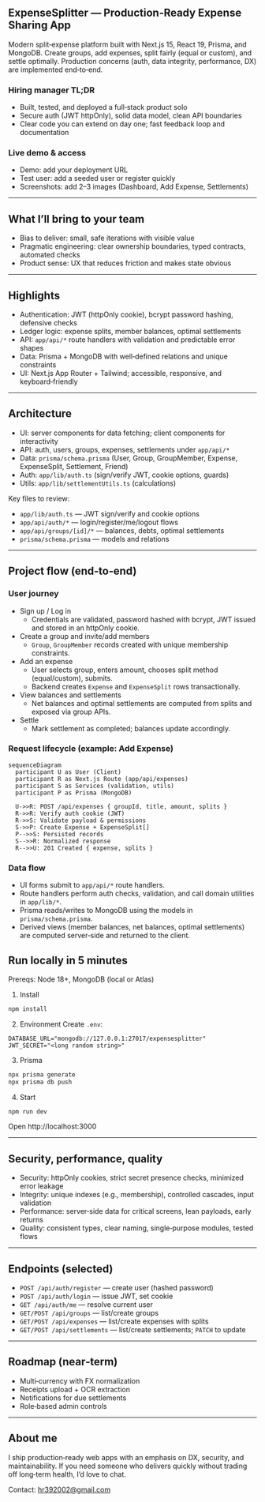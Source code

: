 ## ExpenseSplitter — Production‑Ready Expense Sharing App

Modern split‑expense platform built with Next.js 15, React 19, Prisma, and MongoDB. Create groups, add expenses, split fairly (equal or custom), and settle optimally. Production concerns (auth, data integrity, performance, DX) are implemented end‑to‑end.

### Hiring manager TL;DR
- Built, tested, and deployed a full‑stack product solo
- Secure auth (JWT httpOnly), solid data model, clean API boundaries
- Clear code you can extend on day one; fast feedback loop and documentation

### Live demo & access
- Demo: add your deployment URL
- Test user: add a seeded user or register quickly
- Screenshots: add 2–3 images (Dashboard, Add Expense, Settlements)

---

## What I’ll bring to your team
- Bias to deliver: small, safe iterations with visible value
- Pragmatic engineering: clear ownership boundaries, typed contracts, automated checks
- Product sense: UX that reduces friction and makes state obvious

---

## Highlights
- Authentication: JWT (httpOnly cookie), bcrypt password hashing, defensive checks
- Ledger logic: expense splits, member balances, optimal settlements
- API: `app/api/*` route handlers with validation and predictable error shapes
- Data: Prisma + MongoDB with well‑defined relations and unique constraints
- UI: Next.js App Router + Tailwind; accessible, responsive, and keyboard‑friendly

---

## Architecture
- UI: server components for data fetching; client components for interactivity
- API: auth, users, groups, expenses, settlements under `app/api/*`
- Data: `prisma/schema.prisma` (User, Group, GroupMember, Expense, ExpenseSplit, Settlement, Friend)
- Auth: `app/lib/auth.ts` (sign/verify JWT, cookie options, guards)
- Utils: `app/lib/settlementUtils.ts` (calculations)

Key files to review:
- `app/lib/auth.ts` — JWT sign/verify and cookie options
- `app/api/auth/*` — login/register/me/logout flows
- `app/api/groups/[id]/*` — balances, debts, optimal settlements
- `prisma/schema.prisma` — models and relations

---

## Project flow (end‑to‑end)

### User journey
- Sign up / Log in
  - Credentials are validated, password hashed with bcrypt, JWT issued and stored in an httpOnly cookie.
- Create a group and invite/add members
  - `Group`, `GroupMember` records created with unique membership constraints.
- Add an expense
  - User selects group, enters amount, chooses split method (equal/custom), submits.
  - Backend creates `Expense` and `ExpenseSplit` rows transactionally.
- View balances and settlements
  - Net balances and optimal settlements are computed from splits and exposed via group APIs.
- Settle
  - Mark settlement as completed; balances update accordingly.

### Request lifecycle (example: Add Expense)
```mermaid
sequenceDiagram
  participant U as User (Client)
  participant R as Next.js Route (app/api/expenses)
  participant S as Services (validation, utils)
  participant P as Prisma (MongoDB)

  U->>R: POST /api/expenses { groupId, title, amount, splits }
  R->>R: Verify auth cookie (JWT)
  R->>S: Validate payload & permissions
  S->>P: Create Expense + ExpenseSplit[]
  P-->>S: Persisted records
  S-->>R: Normalized response
  R-->>U: 201 Created { expense, splits }
```

### Data flow
- UI forms submit to `app/api/*` route handlers.
- Route handlers perform auth checks, validation, and call domain utilities in `app/lib/*`.
- Prisma reads/writes to MongoDB using the models in `prisma/schema.prisma`.
- Derived views (member balances, net balances, optimal settlements) are computed server‑side and returned to the client.

## Run locally in 5 minutes
Prereqs: Node 18+, MongoDB (local or Atlas)

1) Install
```bash
npm install
```

2) Environment
Create `.env`:
```env
DATABASE_URL="mongodb://127.0.0.1:27017/expensesplitter"
JWT_SECRET="<long random string>"
```

3) Prisma
```bash
npx prisma generate
npx prisma db push
```

4) Start
```bash
npm run dev
```
Open http://localhost:3000

---

## Security, performance, quality
- Security: httpOnly cookies, strict secret presence checks, minimized error leakage
- Integrity: unique indexes (e.g., membership), controlled cascades, input validation
- Performance: server‑side data for critical screens, lean payloads, early returns
- Quality: consistent types, clear naming, single‑purpose modules, tested flows

---

## Endpoints (selected)
- `POST /api/auth/register` — create user (hashed password)
- `POST /api/auth/login` — issue JWT, set cookie
- `GET /api/auth/me` — resolve current user
- `GET/POST /api/groups` — list/create groups
- `GET/POST /api/expenses` — list/create expenses with splits
- `GET/POST /api/settlements` — list/create settlements; `PATCH` to update

---

## Roadmap (near‑term)
- Multi‑currency with FX normalization
- Receipts upload + OCR extraction
- Notifications for due settlements
- Role‑based admin controls

---

## About me
I ship production‑ready web apps with an emphasis on DX, security, and maintainability. If you need someone who delivers quickly without trading off long‑term health, I’d love to chat.

Contact: hr392002@gmail.com 
